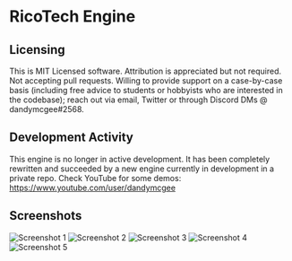 # RicoTech Engine

## Licensing

This is MIT Licensed software. Attribution is appreciated but not required. Not accepting pull requests. Willing to provide support on a case-by-case basis (including free advice to students or hobbyists who are interested in the codebase); reach out via email, Twitter or through Discord DMs @ dandymcgee#2568.

## Development Activity

This engine is no longer in active development. It has been completely rewritten and succeeded by a new engine currently in development in a private repo. Check YouTube for some demos: https://www.youtube.com/user/dandymcgee

## Screenshots
![Screenshot 1](https://i.imgur.com/o5dBwQF.png)
![Screenshot 2](https://i.imgur.com/jF8CBuG.png)
![Screenshot 3](https://i.imgur.com/I0pqfXx.png)
![Screenshot 4](https://i.imgur.com/3OQC5rE.png)
![Screenshot 5](https://i.imgur.com/yvWhml4.png)
